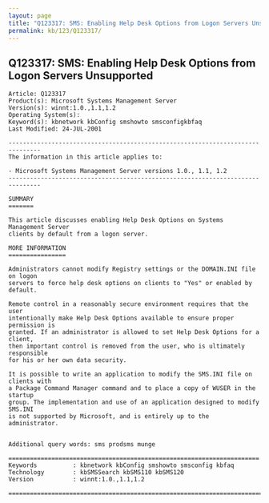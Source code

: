 ```yaml
---
layout: page
title: "Q123317: SMS: Enabling Help Desk Options from Logon Servers Unsupported"
permalink: kb/123/Q123317/
---
```


## Q123317: SMS: Enabling Help Desk Options from Logon Servers Unsupported

	Article: Q123317
	Product(s): Microsoft Systems Management Server
	Version(s): winnt:1.0.,1.1,1.2
	Operating System(s): 
	Keyword(s): kbnetwork kbConfig smshowto smsconfigkbfaq
	Last Modified: 24-JUL-2001
	
	-------------------------------------------------------------------------------
	The information in this article applies to:
	
	- Microsoft Systems Management Server versions 1.0., 1.1, 1.2 
	-------------------------------------------------------------------------------
	
	SUMMARY
	=======
	
	This article discusses enabling Help Desk Options on Systems Management Server
	clients by default from a logon server.
	
	MORE INFORMATION
	================
	
	Administrators cannot modify Registry settings or the DOMAIN.INI file on logon
	servers to force help desk options on clients to "Yes" or enabled by default.
	
	Remote control in a reasonably secure environment requires that the user
	intentionally make Help Desk Options available to ensure proper permission is
	granted. If an administrator is allowed to set Help Desk Options for a client,
	then important control is removed from the user, who is ultimately responsible
	for his or her own data security.
	
	It is possible to write an application to modify the SMS.INI file on clients with
	a Package Command Manager command and to place a copy of WUSER in the startup
	group. The implementation and use of an application designed to modify SMS.INI
	is not supported by Microsoft, and is entirely up to the administrator.
	
	
	Additional query words: sms prodsms munge
	
	======================================================================
	Keywords          : kbnetwork kbConfig smshowto smsconfig kbfaq
	Technology        : kbSMSSearch kbSMS110 kbSMS120
	Version           : winnt:1.0.,1.1,1.2
	
	=============================================================================
	
